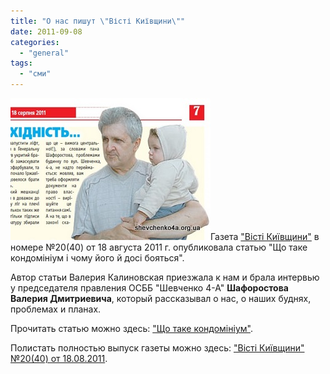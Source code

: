```yaml
---
title: "О нас пишут \"Вісті Київщини\""
date: 2011-09-08
categories: 
  - "general"
tags: 
  - "сми"
---
```


![](/wp-content/uploads/2011/09/VD.jpg "Валерій Дмитрович Шафоростов")Газета ["Вісті Київщини"](http://v-k.org.ua/ "Вісті Київщини") в номере №20(40) от 18 августа 2011 г. опубликовала статью "Що таке кондомініум і чому його й досі бояться".

Автор статьи Валерия Калиновская приезжала к нам и брала интервью у председателя правления ОСББ "Шевченко 4-А" **Шафоростова Валерия Дмитриевича**, который рассказывал о нас, о наших буднях, проблемах и планах.

Прочитать статью можно здесь: ["Що таке кондомініум"](https://docs.google.com/viewer?a=v&pid=explorer&chrome=true&srcid=0BxE2NQlPHqm_OTVkZDFjYmEtODc2OS00OWE4LTlkZTYtMTM5MGQ2ZDgwMWRi&hl=en_GB "Що таке кондомініум").

Полистать полностью выпуск газеты можно здесь: ["Вісті Київщини" №20(40) от 18.08.2011](https://docs.google.com/viewer?a=v&pid=explorer&chrome=true&srcid=0BxE2NQlPHqm_YjFkNWRmYTItYWU2Yy00YWI2LWIzMTItZTZhNGE4MGJmODI5&hl=en_GB "Вісті Київщини").

<!--more Комментировать »-->
